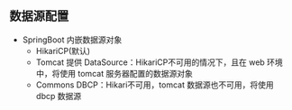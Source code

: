 ## 数据源配置
- SpringBoot 内嵌数据源对象
    - HikariCP(默认)
    - Tomcat 提供 DataSource：HikariCP不可用的情况下，且在 web 环境中，将使用 tomcat 服务器配置的数据源对象
    - Commons DBCP：Hikari不可用，tomcat 数据源也不可用，将使用 dbcp 数据源